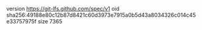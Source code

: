 version https://git-lfs.github.com/spec/v1
oid sha256:49188e80c12b87d8421c60d3973e7915a0b5d43a8034326c014c45e33757975f
size 7365
